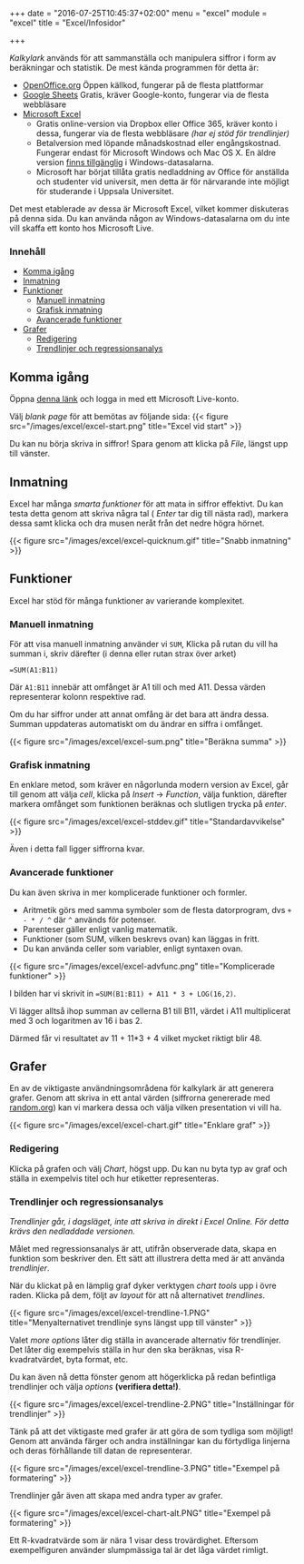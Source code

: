 +++
date = "2016-07-25T10:45:37+02:00"
menu = "excel"
module = "excel"
title = "Excel/Infosidor"

+++

*Kalkylark* används för att sammanställa och manipulera siffror i form av beräkningar och statistik.
De mest kända programmen för detta är:

+ [OpenOffice.org](https://www.openoffice.org) Öppen källkod, fungerar på de flesta plattformar
+ [Google Sheets](https://docs.google.com/spreadsheets/) Gratis, kräver Google-konto, fungerar via de flesta webbläsare
+ [Microsoft Excel](https://products.office.com/en-us/excel)
    + Gratis online-version via Dropbox eller Office 365, kräver konto i dessa, fungerar via de flesta webbläsare *(har ej stöd för trendlinjer)*
    + Betalversion med löpande månadskostnad eller engångskostnad. Fungerar endast för Microsoft Windows och Mac OS X. En äldre version [finns tillgänglig](http://www.it.uu.se/datordrift/programvara/mswin) i Windows-datasalarna.
    + Microsoft har börjat tillåta gratis nedladdning av Office för anställda och studenter vid universit, men detta är för närvarande inte möjligt för studerande i Uppsala Universitet.

Det mest etablerade av dessa är Microsoft Excel, vilket kommer diskuteras på denna sida.
Du kan använda någon av Windows-datasalarna om du inte vill skaffa ett konto hos Microsoft Live.


### Innehåll

- [Komma igång](#komma-igång)
- [Inmatning](#inmatning)
- [Funktioner](#funktioner)
    + [Manuell inmatning](#manuell-inmatning)
    + [Grafisk inmatning](#grafisk-inmatning)
    + [Avancerade funktioner](#avancerade-funktioner)
- [Grafer](#grafer)
    + [Redigering](#redigering)
    + [Trendlinjer och regressionsanalys](#trendlinjer-och-regressionsanalys)



## Komma igång

Öppna [denna länk](https://office.live.com/start/Excel.aspx) och logga in med ett Microsoft Live-konto.

Välj *blank page* för att bemötas av följande sida:
{{< figure src="/images/excel/excel-start.png" title="Excel vid start" >}}

Du kan nu börja skriva in siffror! Spara genom att klicka på *File*, längst upp till vänster.



## Inmatning

Excel har många *smarta funktioner* för att mata in siffror effektivt.
Du kan testa detta genom att skriva några tal ( *Enter* tar dig till nästa rad), markera dessa samt
klicka och dra musen neråt från det nedre högra hörnet.

{{< figure src="/images/excel/excel-quicknum.gif" title="Snabb inmatning" >}}



## Funktioner

Excel har stöd för många funktioner av varierande komplexitet.

### Manuell inmatning

För att visa manuell inmatning använder vi `SUM`,
Klicka på rutan du vill ha summan i, skriv därefter (i denna eller rutan strax över arket)

```
=SUM(A1:B11)
```
Där `A1:B11` innebär att omfånget är A1 till och med A11. Dessa värden representerar kolonn respektive rad.

Om du har siffror under att annat omfång är det bara att ändra dessa. Summan uppdateras automatiskt om du ändrar en siffra i omfånget.

{{< figure src="/images/excel/excel-sum.png" title="Beräkna summa" >}}


### Grafisk inmatning

En enklare metod, som kräver en någorlunda modern version av Excel, går till genom att välja *cell*,
klicka på *Insert* -> *Function*, välja funktion, därefter markera omfånget som funktionen beräknas och slutligen
trycka på *enter*.

{{< figure src="/images/excel/excel-stddev.gif" title="Standardavvikelse" >}}

Även i detta fall ligger siffrorna kvar.


### Avancerade funktioner

Du kan även skriva in mer komplicerade funktioner och formler.

+ Aritmetik görs med samma symboler som de flesta datorprogram, dvs `+ - * / ^` där `^` används för potenser.
+ Parenteser gäller enligt vanlig matematik.
+ Funktioner (som SUM, vilken beskrevs ovan) kan läggas in fritt.
+ Du kan använda celler som variabler, enligt syntaxen ovan.

{{< figure src="/images/excel/excel-advfunc.png" title="Komplicerade funktioner" >}}

I bilden har vi skrivit in `=SUM(B1:B11) + A11 * 3 + LOG(16,2)`.

Vi lägger alltså ihop summan av cellerna B1 till B11, värdet i A11 multiplicerat med 3 och
logaritmen av 16 i bas 2.

Därmed får vi resultatet av 11 + 11*3 + 4 vilket mycket riktigt blir 48.



## Grafer

En av de viktigaste användningsområdena för kalkylark är att generera grafer.
Genom att skriva in ett antal värden (siffrorna genererade med [random.org](https://www.random.org)) kan vi markera dessa och välja 
vilken presentation vi vill ha.

{{< figure src="/images/excel/excel-chart.gif" title="Enklare graf" >}}


### Redigering

Klicka på grafen och välj *Chart*, högst upp. Du kan nu byta typ av graf och ställa in
exempelvis titel och hur etiketter representeras.


### Trendlinjer och regressionsanalys

*Trendlinjer går, i dagsläget, inte att skriva in direkt i *Excel Online*. För detta krävs den nedladdade versionen.*

Målet med regressionsanalys är att, utifrån observerade data, skapa en funktion som beskriver den. Ett sätt att illustrera detta med är att använda *trendlinjer*.

När du klickat på en lämplig graf dyker verktygen *chart tools* upp i övre raden. Klicka på dem, följt av *layout* för att nå alternativet *trendlines*.

{{< figure src="/images/excel/excel-trendline-1.PNG" title="Menyalternativet trendlinje syns längst upp till vänster" >}}

Valet *more options* låter dig ställa in avancerade alternativ för trendlinjer.
Det låter dig exempelvis ställa in hur den ska beräknas, visa  R-kvadratvärdet, byta format, etc.

Du kan även nå detta fönster genom att högerklicka på redan befintliga trendlinjer och välja *options* **(verifiera detta!)**.

{{< figure src="/images/excel/excel-trendline-2.PNG" title="Inställningar för trendlinjer" >}}

Tänk på att det viktigaste med grafer är att göra de som tydliga som möjligt!
Genom att använda färger och andra inställningar kan du förtydliga linjerna och deras förhållande till datan de representerar.

{{< figure src="/images/excel/excel-trendline-3.PNG" title="Exempel på formatering" >}}

Trendlinjer går även att skapa med andra typer av grafer.

{{< figure src="/images/excel/excel-chart-alt.PNG" title="Exempel på formatering" >}}

Ett R-kvadratvärde som är nära 1 visar dess trovärdighet. Eftersom exempelfiguren använder slumpmässiga tal är det låga värdet rimligt.
